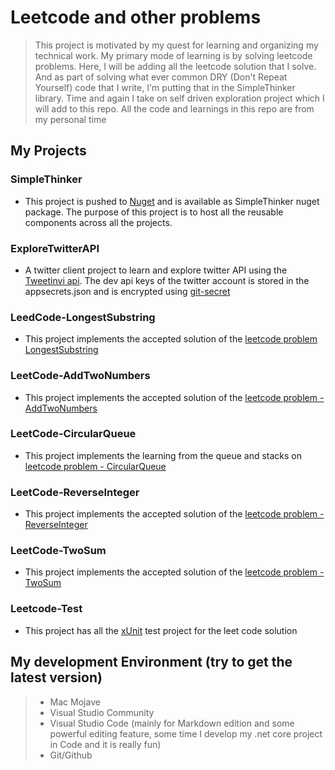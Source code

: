 # Leetcode and other problems
> This project is motivated by my quest for learning and organizing my technical work. My primary mode of learning is by solving leetcode problems. Here, I will be adding all the leetcode solution that I solve. And as part of solving what ever common DRY (Don't Repeat Yourself) code that I write, I'm putting that in the SimpleThinker library. Time and again I take on self driven exploration project which I will add to this repo. All the code and learnings in this repo are from my personal time

## **My Projects**
### SimpleThinker
* This project is pushed to [Nuget](https://nuget.org) and is available as SimpleThinker nuget package. The purpose of this project is to host all the reusable components across all the projects.

### ExploreTwitterAPI
* A twitter client project to learn and explore twitter API using the [Tweetinvi api](https://www.nuget.org/packages/TweetinviAPI/). The dev api keys of the twitter account is stored in the appsecrets.json and is encrypted using [git-secret](https://git-secret.io)

### LeedCode-LongestSubstring
* This project implements the accepted solution of the [leetcode problem LongestSubstring](https://leetcode.com/problems/longest-substring-without-repeating-characters/)

### LeetCode-AddTwoNumbers
* This project implements the accepted solution of the [leetcode problem - AddTwoNumbers](https://leetcode.com/problems/add-two-numbers/)

### LeetCode-CircularQueue
* This project implements the learning from the queue and stacks on [leetcode problem - CircularQueue](https://leetcode.com/explore/featured/card/queue-stack/228/first-in-first-out-data-structure/1337/)

### LeetCode-ReverseInteger
* This project implements the accepted solution of the [leetcode problem - ReverseInteger](hhttps://leetcode.com/problems/reverse-integer/)

### LeetCode-TwoSum
* This project implements the accepted solution of the [leetcode problem - TwoSum](https://leetcode.com/problems/two-sum/)

### Leetcode-Test
* This project has all the [xUnit](https://xunit.github.io/docs/getting-started/netcore/cmdline) test project for the leet code solution

## My development Environment (try to get the latest version)
> * Mac Mojave 
> * Visual Studio Community
> * Visual Studio Code (mainly for Markdown edition and some powerful editing feature, some time I develop my .net core project in Code and it is really fun)
> * Git/Github
